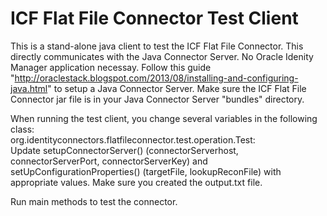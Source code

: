 ICF Flat File Connector Test Client
===================================
This is a stand-alone java client to test the ICF Flat File Connector. This directly communicates with the Java Connector Server. No Oracle Idenity Manager application necessay. Follow this guide "http://oraclestack.blogspot.com/2013/08/installing-and-configuring-java.html" to setup a Java Connector Server. Make sure the ICF Flat File Connector jar file is in your Java Connector Server "bundles" directory.  
  
When running the test client, you change several variables in the following class:        
org.identityconnectors.flatfileconnector.test.operation.Test:  
Update setupConnectorServer() (connectorServerhost, connectorServerPort, connectorServerKey) and setUpConfigurationProperties() (targetFile, lookupReconFile) with appropriate values. Make sure you created the output.txt file.  
  
Run main methods to test the connector.  
